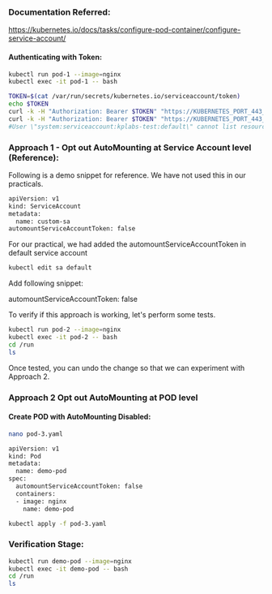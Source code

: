 ### Documentation Referred:

https://kubernetes.io/docs/tasks/configure-pod-container/configure-service-account/

#### Authenticating with Token:
```sh
kubectl run pod-1 --image=nginx
kubectl exec -it pod-1 -- bash
```
```sh
TOKEN=$(cat /var/run/secrets/kubernetes.io/serviceaccount/token)
echo $TOKEN
curl -k -H "Authorization: Bearer $TOKEN" "https://KUBERNETES_PORT_443_TCP_ADDR/api/v1" #works
curl -k -H "Authorization: Bearer $TOKEN" "https://KUBERNETES_PORT_443_TCP_ADDR/api/v1/namespaces" #doesn't work
#User \"system:serviceaccount:kplabs-test:default\" cannot list resource \"namespaces\"
```

### Approach 1 - Opt out AutoMounting at Service Account level (Reference):

Following is a demo snippet for reference. We have not used this in our practicals.
```sh
apiVersion: v1
kind: ServiceAccount
metadata:
  name: custom-sa
automountServiceAccountToken: false
```

For our practical, we had added the automountServiceAccountToken in default service account
```sh
kubectl edit sa default
```
Add following snippet:

automountServiceAccountToken: false

To verify if this approach is working, let's perform some tests.
```sh
kubectl run pod-2 --image=nginx
kubectl exec -it pod-2 -- bash
cd /run
ls
```
Once tested, you can undo the change so that we can experiment with Approach 2.

### Approach 2 Opt out AutoMounting at POD level

#### Create POD with AutoMounting Disabled:

```sh
nano pod-3.yaml
```
```sh
apiVersion: v1
kind: Pod
metadata:
  name: demo-pod
spec:
  automountServiceAccountToken: false
  containers:
  - image: nginx
    name: demo-pod
```
```sh
kubectl apply -f pod-3.yaml
```

### Verification Stage:

```sh
kubectl run demo-pod --image=nginx
kubectl exec -it demo-pod -- bash
cd /run
ls
```
